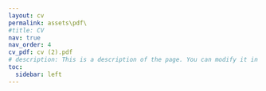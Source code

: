 ```yaml
---
layout: cv
permalink: assets\pdf\
#title: CV
nav: true
nav_order: 4
cv_pdf: cv (2).pdf
# description: This is a description of the page. You can modify it in '_pages/cv.md'. You can also change or remove the top pdf download button.
toc:
  sidebar: left
---
```

